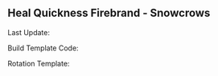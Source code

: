 ## Heal Quickness Firebrand - Snowcrows
Last Update: 

Build Template Code: ` `

Rotation Template: ` `